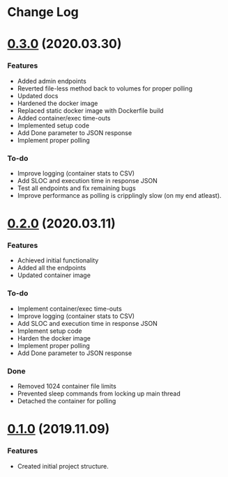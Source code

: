 # Change Log

# [0.3.0](35842fe3e47c04ab715dbb2dac0e96622e0c38d1) (2020.03.30)

### Features

* Added admin endpoints
* Reverted file-less method back to volumes for proper polling
* Updated docs
* Hardened the docker image
* Replaced static docker image with Dockerfile build
* Added container/exec time-outs
* Implemented setup code
* Add Done parameter to JSON response
* Implement proper polling

### To-do

* Improve logging (container stats to CSV)
* Add SLOC and execution time in response JSON
* Test all endpoints and fix remaining bugs
* Improve performance as polling is cripplingly slow (on my end atleast).

# [0.2.0](08219ee4d43e4e844ef0ef2e466acd3097a078b1) (2020.03.11)

### Features

* Achieved initial functionality
* Added all the endpoints
* Updated container image

### To-do

* Implement container/exec time-outs
* Improve logging (container stats to CSV)
* Add SLOC and execution time in response JSON
* Implement setup code
* Harden the docker image
* Implement proper polling
* Add Done parameter to JSON response

### Done

* Removed 1024 container file limits
* Prevented sleep commands from locking up main thread
* Detached the container for polling

# [0.1.0](3c9987e3a930e461694cb461f3b68e3d182cb8c7) (2019.11.09)

### Features

* Created initial project structure.
